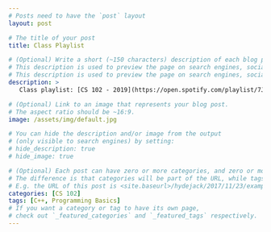```yaml
---
# Posts need to have the `post` layout
layout: post

# The title of your post
title: Class Playlist

# (Optional) Write a short (~150 characters) description of each blog post.
# This description is used to preview the page on search engines, social media, etc.
# This description is used to preview the page on search engines, social media, etc.
description: >
   Class playlist: [CS 102 - 2019](https://open.spotify.com/playlist/7JdVxs58HvvGDy4y2n3o3x). Submit your favorite songs via this [submission portal](https://forms.gle/hL8RnTgkeV87BkuN6)

# (Optional) Link to an image that represents your blog post.
# The aspect ratio should be ~16:9.
image: /assets/img/default.jpg

# You can hide the description and/or image from the output
# (only visible to search engines) by setting:
# hide_description: true
# hide_image: true

# (Optional) Each post can have zero or more categories, and zero or more tags.
# The difference is that categories will be part of the URL, while tags will not.
# E.g. the URL of this post is <site.baseurl>/hydejack/2017/11/23/example-content/
categories: [CS 102]
tags: [C++, Programming Basics]
# If you want a category or tag to have its own page,
# check out `_featured_categories` and `_featured_tags` respectively.
---
```


